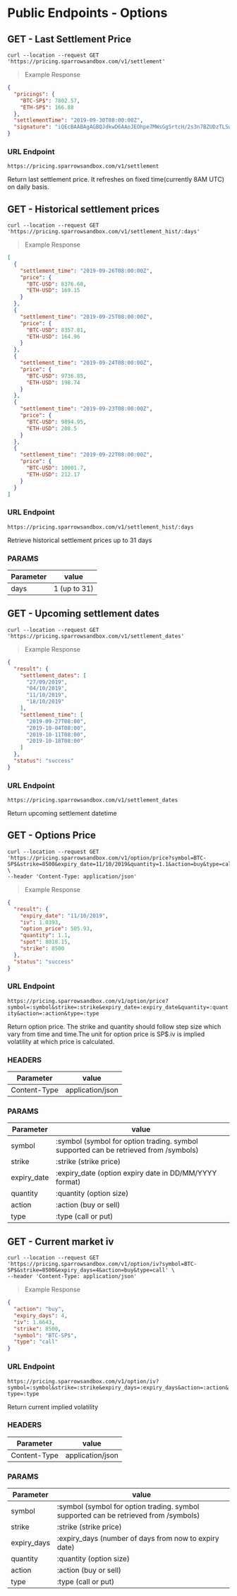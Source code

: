# Public Endpoints - Options

## GET - Last Settlement Price

```shell
curl --location --request GET 'https://pricing.sparrowsandbox.com/v1/settlement'
```
> Example Response

```json
{
  "pricings": {
    "BTC-SP$": 7802.57,
    "ETH-SP$": 166.88
  },
  "settlementTime": "2019-09-30T08:00:00Z",
  "signature": "iQEcBAABAgAGBQJdkwD6AAoJEOhpe7MWsGgSrtcH/2s3n7BZUDzTLSwCz4EDk7c265pzciDJKMpxZSIFQfLTpQ52xTmbt+MSfvWlnrVBXlJWF5zTN7egjDrZCqqLiT6EXOg+xGdlJY51exoi9cJoI0VJatWA5sjANLje3QCl8xbpXWluwVeZqw159NM42U0Z01uH94DcidzkxXr4JL5WCmVbVN/RU9TmrZXS7F7FQ+IblMPEPYRCwsOYbAts4+FJ5B/Fxk3zXNOLEBxQrNatrSbTpxY/JxucXP/bxkT4s3RqOV1p2S0DSm0x9cA3gg5RpmWwFaX109lo5y9BEuzn0/zzCZ/tRI9lSH/gZr9MjcM84kqOjHOAhq0KiarOMFE==5wq6"
}
```

### URL Endpoint
`https://pricing.sparrowsandbox.com/v1/settlement`

Return last settlement price. It refreshes on fixed time(currently 8AM UTC) on daily basis.

<!-- END -->

## GET - Historical settlement prices

```shell
curl --location --request GET 'https://pricing.sparrowsandbox.com/v1/settlement_hist/:days'
```
> Example Response

```json
[
  {
    "settlement_time": "2019-09-26T08:00:00Z",
    "price": {
      "BTC-USD": 8376.68,
      "ETH-USD": 169.15
    }
  },
  {
    "settlement_time": "2019-09-25T08:00:00Z",
    "price": {
      "BTC-USD": 8357.81,
      "ETH-USD": 164.96
    }
  },
  {
    "settlement_time": "2019-09-24T08:00:00Z",
    "price": {
      "BTC-USD": 9736.85,
      "ETH-USD": 198.74
    }
  },
  {
    "settlement_time": "2019-09-23T08:00:00Z",
    "price": {
      "BTC-USD": 9894.95,
      "ETH-USD": 208.5
    }
  },
  {
    "settlement_time": "2019-09-22T08:00:00Z",
    "price": {
      "BTC-USD": 10001.7,
      "ETH-USD": 212.17
    }
  }
]
```

### URL Endpoint
`https://pricing.sparrowsandbox.com/v1/settlement_hist/:days`

Retrieve historical settlement prices up to 31 days

### PARAMS
Parameter |  value
--------- | ------- 
days | 1 (up to 31)

<!-- END -->

## GET - Upcoming settlement dates

```shell
curl --location --request GET 'https://pricing.sparrowsandbox.com/v1/settlement_dates'
```
> Example Response

```json
{
  "result": {
    "settlement_dates": [
      "27/09/2019",
      "04/10/2019",
      "11/10/2019",
      "18/10/2019"
    ],
    "settlement_time": [
      "2019-09-27T08:00",
      "2019-10-04T08:00",
      "2019-10-11T08:00",
      "2019-10-18T08:00"
    ]
  },
  "status": "success"
}
```

### URL Endpoint
`https://pricing.sparrowsandbox.com/v1/settlement_dates`

Return upcoming settlement datetime

<!-- END -->

## GET - Options Price

```shell
curl --location --request GET 'https://pricing.sparrowsandbox.com/v1/option/price?symbol=BTC-SP$&strike=8500&expiry_date=11/10/2019&quantity=1.1&action=buy&type=call' \
--header 'Content-Type: application/json'
```
> Example Response

```json
{
  "result": {
    "expiry_date": "11/10/2019",
    "iv": 1.0393,
    "option_price": 505.93,
    "quantity": 1.1,
    "spot": 8018.15,
    "strike": 8500
  },
  "status": "success"
}
```

### URL Endpoint
`https://pricing.sparrowsandbox.com/v1/option/price?symbol=:symbol&strike=:strike&expiry_date=:expiry_date&quantity=:quantity&action=:action&type=:type`

Return option price. The strike and quantity should follow step size which vary from time and time.The unit for option price is SP$.iv is implied volatility at which price is calculated.

### HEADERS
Parameter |  value
--------- | ------- 
Content-Type | application/json

### PARAMS
Parameter |  value
--------- | ------- 
symbol | :symbol (symbol for option trading. symbol supported can be retrieved from /symbols)
strike | :strike (strike price)
expiry_date | :expiry_date (option expiry date in DD/MM/YYYY format)
quantity | :quantity (option size)
action | :action (buy or sell)
type | :type (call or put)


<!-- END -->

## GET - Current market iv

```shell
curl --location --request GET 'https://pricing.sparrowsandbox.com/v1/option/iv?symbol=BTC-SP$&strike=8500&expiry_days=4&action=buy&type=call' \
--header 'Content-Type: application/json'
```
> Example Response

```json
{
  "action": "buy",
  "expiry_days": 4,
  "iv": 1.6643,
  "strike": 8500,
  "symbol": "BTC-SP$",
  "type": "call"
}
```

### URL Endpoint
`https://pricing.sparrowsandbox.com/v1/option/iv?symbol=:symbol&strike=:strike&expiry_days=:expiry_days&action=:action&type=:type`

Return current implied volatility


### HEADERS
Parameter |  value
--------- | ------- 
Content-Type | application/json

### PARAMS
Parameter |  value
--------- | ------- 
symbol | :symbol (symbol for option trading. symbol supported can be retrieved from /symbols)
strike | :strike (strike price)
expiry_days | :expiry_days (number of days from now to expiry date)
quantity | :quantity (option size)
action | :action (buy or sell)
type | :type (call or put)


<!-- END -->
